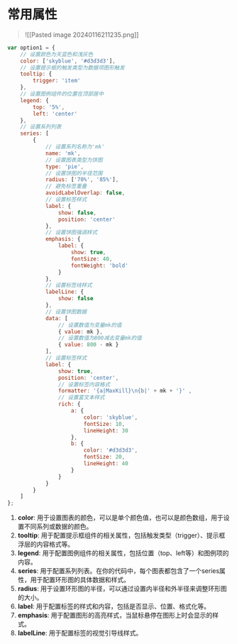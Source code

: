 # 常用属性

>![[Pasted image 20240116211235.png]]

```javascript
var option1 = {
    // 设置颜色为天蓝色和浅灰色
    color: ['skyblue', '#d3d3d3'],
    // 设置提示框的触发类型为数据项图形触发
    tooltip: {
        trigger: 'item'
    },
    // 设置图例组件的位置在顶部居中
    legend: {
        top: '5%',
        left: 'center'
    },
    // 设置系列列表
    series: [
        {
            // 设置系列名称为'mk'
            name: 'mk',
            // 设置图表类型为饼图
            type: 'pie',
            // 设置饼图的半径范围
            radius: ['70%', '85%'],
            // 避免标签重叠
            avoidLabelOverlap: false,
            // 设置标签样式
            label: {
                show: false,
                position: 'center'
            },
            // 设置饼图强调样式
            emphasis: {
                label: {
                    show: true,
                    fontSize: 40,
                    fontWeight: 'bold'
                }
            },
            // 设置标签线样式
            labelLine: {
                show: false
            },
            // 设置饼图数据
            data: [
                // 设置数值为变量mk的值
                { value: mk },
                // 设置数值为800减去变量mk的值
                { value: 800 - mk }
            ],
            // 设置标签样式
            label: {
                show: true,
                position: 'center',
                // 设置标签内容格式
                formatter: '{a|MaxKill}\n{b|' + mk + '}' ,
                // 设置富文本样式
                rich: {
                    a: {
                        color: 'skyblue',
                        fontSize: 10,
                        lineHeight: 30
                    },
                    b: {
                        color: '#d3d3d3',
                        fontSize: 20,
                        lineHeight: 40
                    }
                }
            }
        }
    ]
};
```



1. **color**: 用于设置图表的颜色，可以是单个颜色值，也可以是颜色数组，用于设置不同系列或数据的颜色。
2. **tooltip**: 用于配置提示框组件的相关属性，包括触发类型（trigger）、提示框浮层的内容格式等。
3. **legend**: 用于配置图例组件的相关属性，包括位置（top、left等）和图例项的内容。
4. **series**: 用于配置系列列表。在你的代码中，每个图表都包含了一个series属性，用于配置环形图的具体数据和样式。
5. **radius**: 用于设置环形图的半径，可以通过设置内半径和外半径来调整环形图的大小。
6. **label**: 用于配置标签的样式和内容，包括是否显示、位置、格式化等。
7. **emphasis**: 用于配置图形的高亮样式，当鼠标悬停在图形上时会显示的样式。
8. **labelLine**: 用于配置标签的视觉引导线样式。